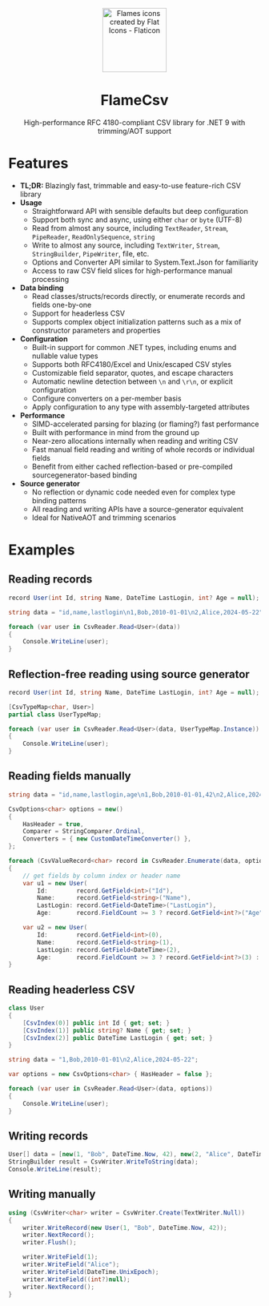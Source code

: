 <p align="center">
  <img
    width="128"
    height="128"
    title="Flames icons created by Flat Icons - Flaticon"
    src="https://user-images.githubusercontent.com/68028366/197605525-a4a8c70f-d757-441b-a26a-adcfaca9ee03.png" />
  <h1 align="center">FlameCsv</h1>
  <p align="center">High-performance RFC 4180-compliant CSV library for .NET 9 with trimming/AOT support</p>
</p>

# Features
- **TL;DR:** Blazingly fast, trimmable and easy-to-use feature-rich CSV library
- **Usage**
  - Straightforward API with sensible defaults but deep configuration
  - Support both sync and async, using either `char` or `byte` (UTF-8)
  - Read from almost any source, including `TextReader`, `Stream`, `PipeReader`, `ReadOnlySequence`, `string`
  - Write to almost any source, including `TextWriter`, `Stream`, `StringBuilder`, `PipeWriter`, file, etc.
  - Options and Converter API similar to System.Text.Json for familiarity
  - Access to raw CSV field slices for high-performance manual processing
- **Data binding**
  - Read classes/structs/records directly, or enumerate records and fields one-by-one
  - Support for headerless CSV
  - Supports complex object initialization patterns such as a mix of constructor parameters and properties
- **Configuration**
  - Built-in support for common .NET types, including enums and nullable value types
  - Supports both RFC4180/Excel and Unix/escaped CSV styles
  - Customizable field separator, quotes, and escape characters
  - Automatic newline detection between `\n` and `\r\n`, or explicit configuration
  - Configure converters on a per-member basis
  - Apply configuration to any type with assembly-targeted attributes
- **Performance**
  - SIMD-accelerated parsing for blazing (or flaming?) fast performance
  - Built with performance in mind from the ground up
  - Near-zero allocations internally when reading and writing CSV
  - Fast manual field reading and writing of whole records or individual fields
  - Benefit from either cached reflection-based or pre-compiled sourcegenerator-based binding
- **Source generator**
  - No reflection or dynamic code needed even for complex type binding patterns
  - All reading and writing APIs have a source-generator equivalent
  - Ideal for NativeAOT and trimming scenarios

# Examples

## Reading records
```csharp
record User(int Id, string Name, DateTime LastLogin, int? Age = null);

string data = "id,name,lastlogin\n1,Bob,2010-01-01\n2,Alice,2024-05-22";

foreach (var user in CsvReader.Read<User>(data))
{
    Console.WriteLine(user);
}
```

## Reflection-free reading using source generator
```csharp
record User(int Id, string Name, DateTime LastLogin, int? Age = null);

[CsvTypeMap<char, User>]
partial class UserTypeMap;

foreach (var user in CsvReader.Read<User>(data, UserTypeMap.Instance))
{
    Console.WriteLine(user);
}
```

## Reading fields manually
```csharp
string data = "id,name,lastlogin,age\n1,Bob,2010-01-01,42\n2,Alice,2024-05-22,\n";

CsvOptions<char> options = new()
{
    HasHeader = true,
    Comparer = StringComparer.Ordinal,
    Converters = { new CustomDateTimeConverter() },
};

foreach (CsvValueRecord<char> record in CsvReader.Enumerate(data, options))
{
    // get fields by column index or header name
    var u1 = new User(
        Id:        record.GetField<int>("Id"),
        Name:      record.GetField<string>("Name"),
        LastLogin: record.GetField<DateTime>("LastLogin"),
        Age:       record.FieldCount >= 3 ? record.GetField<int?>("Age") : null);

    var u2 = new User(
        Id:        record.GetField<int>(0),
        Name:      record.GetField<string>(1),
        LastLogin: record.GetField<DateTime>(2),
        Age:       record.FieldCount >= 3 ? record.GetField<int?>(3) : null);
}
```

## Reading headerless CSV
```csharp
class User
{
    [CsvIndex(0)] public int Id { get; set; }
    [CsvIndex(1)] public string? Name { get; set; }
    [CsvIndex(2)] public DateTime LastLogin { get; set; }
}

string data = "1,Bob,2010-01-01\n2,Alice,2024-05-22";

var options = new CsvOptions<char> { HasHeader = false };

foreach (var user in CsvReader.Read<User>(data, options))
{
    Console.WriteLine(user);
}
```

## Writing records
```csharp
User[] data = [new(1, "Bob", DateTime.Now, 42), new(2, "Alice", DateTime.UnixEpoch, null)];
StringBuilder result = CsvWriter.WriteToString(data);
Console.WriteLine(result);
```

## Writing manually
```csharp
using (CsvWriter<char> writer = CsvWriter.Create(TextWriter.Null))
{
    writer.WriteRecord(new User(1, "Bob", DateTime.Now, 42));
    writer.NextRecord();
    writer.Flush();

    writer.WriteField(1);
    writer.WriteField("Alice");
    writer.WriteField(DateTime.UnixEpoch);
    writer.WriteField((int?)null);
    writer.NextRecord();
}
```
